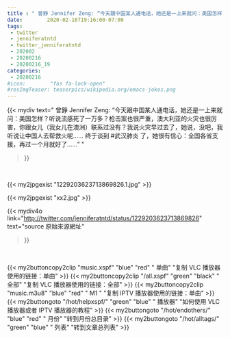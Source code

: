 ```yaml
---
title : " 曾錚 Jennifer Zeng: “今天跟中国某人通电话，她还是一上来就问：美国怎样？听说流感死了一万多？枪击案也很严重，澳大利亚的火灾也很厉害，你跟女儿（我女儿在澳洲）联系过没有？我说火灾早过去了，她说，没吧，我听说让中国人去帮救火呢……&#10;终于谈到 #武汉肺炎 了，她很有信心：全国各省支援，再过一个月就好了……”  "
date:        2020-02-16T19:16:00-07:00
tags:
 - twitter
 - jenniferatntd
 - twitter_jenniferatntd
 - 202002
 - 20200216
 - 20200216_19
categories:
 - 20200216
#icon:        "fas fa-lock-open"
#resImgTeaser: teaserpics/wikipedia.org/emacs-jokes.png
---
```


{{< mydiv text=" 曾錚 Jennifer Zeng: “今天跟中国某人通电话，她还是一上来就问：美国怎样？听说流感死了一万多？枪击案也很严重，澳大利亚的火灾也很厉害，你跟女儿（我女儿在澳洲）联系过没有？我说火灾早过去了，她说，没吧，我听说让中国人去帮救火呢……&#10;终于谈到 #武汉肺炎 了，她很有信心：全国各省支援，再过一个月就好了……”  "
>}}
<br>


 {{< my2jpgexist "1229203623713869826.1.jpg" >}}<br> 

{{< my2jpgexist "xx2.jpg" >}}<br>


{{< mydiv4o link="http://twitter.com/jenniferatntd/status/1229203623713869826"
text="source 原始來源網址"
>}}


<br>



{{< my2buttoncopy2clip "music.xspf"        "blue"   "red"    " 单曲"  "复制 VLC 播放器使用的链接：单曲" >}} {{< my2buttoncopy2clip "/all.xspf"         "green"  "black"  " 全部"  "复制 VLC 播放器使用的链接：全部" >}} {{< my2buttoncopy2clip "music.m3u8"        "blue"   "red"    " M1 "    "复制 IPTV 播放器使用的链接：单曲" >}} {{< my2buttongoto      "/hot/helpxspf/"    "green"  "blue"   " 播放器" "如何使用 VLC 播放器或者 IPTV 播放器的教程" >}} {{< my2buttongoto      "/hot/endothers/"   "blue"   "red"    " 月份"   "转到月份总目录" >}} {{< my2buttongoto      "/hot/alltags/"     "green"  "blue"   " 列表"   "转到文章总列表" >}} 
